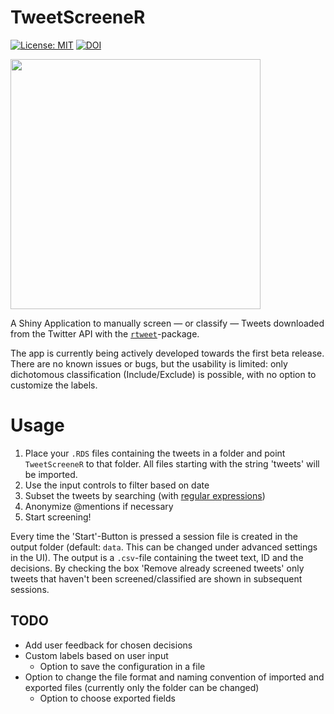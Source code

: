 # TweetScreeneR

[![License: MIT](https://img.shields.io/badge/License-MIT-yellow.svg)](https://opensource.org/licenses/MIT)
[![DOI](https://zenodo.org/badge/257565343.svg)](https://zenodo.org/badge/latestdoi/257565343)

<img src="http://kuusisto.de/screenshots/tweetscreener_screenshot.png" width="400">

A Shiny Application to manually screen — or classify — Tweets downloaded from the Twitter API with the [`rtweet`](https://rtweet.info)-package.

The app is currently being actively developed towards the first beta release. There are no known issues or bugs, but the usability is limited: only dichotomous classification (Include/Exclude) is possible, with no option to customize the labels.

# Usage

1. Place your `.RDS` files containing the tweets in a folder and point `TweetScreeneR` to that folder. All files starting with the string 'tweets' will be imported.
2. Use the input controls to filter based on date
3. Subset the tweets by searching (with [regular expressions](https://stringr.tidyverse.org/articles/regular-expressions.html))
4. Anonymize @mentions if necessary
5. Start screening!

Every time the 'Start'-Button is pressed a session file is created in the output folder (default: `data`. This can be changed under advanced settings in the UI). The output is a `.csv`-file containing the tweet text, ID and the decisions. By checking the box 'Remove already screened tweets' only tweets that haven't been screened/classified are shown in subsequent sessions.

## TODO

- Add user feedback for chosen decisions
- Custom labels based on user input
  + Option to save the configuration in a file
- Option to change the file format and naming convention of imported and exported files (currently only the folder can be changed)
  + Option to choose exported fields

